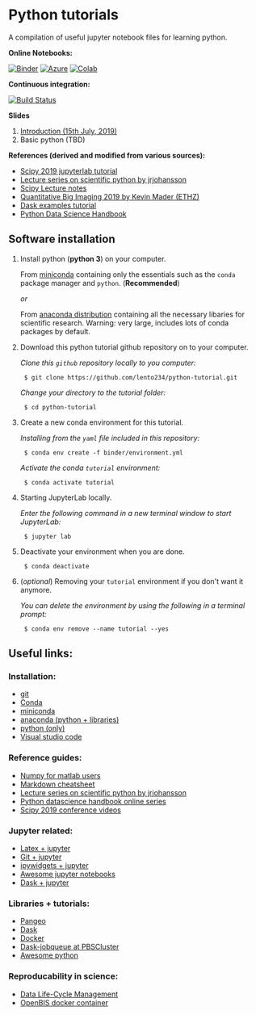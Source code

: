 # Python tutorials

A compilation of useful jupyter notebook files for learning python.

**Online Notebooks:**

[![Binder](https://mybinder.org/badge.svg)](https://mybinder.org/v2/gh/lento234/python-tutorial/master?urlpath=lab)
[![Azure](https://notebooks.azure.com/launch.svg)](https://notebooks.azure.com/import/gh/lento234/python-tutorial)
[![Colab](https://colab.research.google.com/assets/colab-badge.svg)](https://colab.research.google.com/github/lento234/python-tutorial/blob/master/04_numerical_python/04_numpy.ipynb)

**Continuous integration:**

[![Build Status](https://travis-ci.com/lento234/python-tutorial.svg?branch=master)](https://travis-ci.com/lento234/python-tutorial)

**Slides**
1. [Introduction (15th July, 2019)](https://bit.ly/2Y9zc6v)
2. Basic python (TBD)


**References (derived and modified from various sources):**

- [Scipy 2019 jupyterlab tutorial](https://github.com/jupyterlab/scipy2019-jupyterlab-tutorial)
- [Lecture series on scientific python by jrjohansson](https://github.com/jrjohansson/scientific-python-lectures)
- [Scipy Lecture notes](https://scipy-lectures.org/)
- [Quantitative Big Imaging 2019 by Kevin Mader (ETHZ)](https://github.com/kmader/Quantitative-Big-Imaging-2019)
- [Dask examples tutorial](https://github.com/dask/dask-examples)
- [Python Data Science Handbook](https://jakevdp.github.io/PythonDataScienceHandbook/)


## Software installation

1. Install python (**python 3**) on your computer.

    From [miniconda](https://conda.io/miniconda.html) containing only the essentials such as the `conda` package  manager and `python`. (**Recommended**) 
    
    *or*

    From [anaconda distribution](https://www.anaconda.com/download/) containing all the necessary libaries for scientific research. Warning: very large, includes lots of conda packages by default.
   
2. Download this python tutorial github repository on to your computer.

    *Clone this `github` repository locally to you computer:*
      
        $ git clone https://github.com/lento234/python-tutorial.git
      
    *Change your directory to the tutorial folder:*
      
        $ cd python-tutorial
   
3. Create a new conda environment for this tutorial.

    *Installing from the `yaml` file included in this repository:*
    
        $ conda env create -f binder/environment.yml
    
    *Activate the conda `tutorial` environment:*

        $ conda activate tutorial
    
4. Starting JupyterLab locally.

    *Enter the following command in a new terminal window to start JupyterLab:*

        $ jupyter lab

5. Deactivate your environment when you are done.

        $ conda deactivate 

6. (*optional*) Removing your `tutorial` environment if you don't want it anymore.

    *You can delete the environment by using the following in a terminal prompt:*

        $ conda env remove --name tutorial --yes


## Useful links:

### Installation:
- [git](https://git-scm.com/)
- [Conda](https://conda.io/projects/conda/en/latest/index.html)
- [miniconda](https://docs.conda.io/en/latest/miniconda.html)
- [anaconda (python + libraries)](https://www.anaconda.com/distribution/)
- [python (only)](https://www.python.org/downloads/)
- [Visual studio code](https://code.visualstudio.com/)

### Reference guides:
- [Numpy for matlab users](https://docs.scipy.org/doc/numpy/user/numpy-for-matlab-users.html)
- [Markdown cheatsheet](https://github.com/adam-p/markdown-here/wiki/Markdown-Cheatsheet)
- [Lecture series on scientific python by jrjohansson](https://github.com/jrjohansson/scientific-python-lectures)
- [Python datascience handbook online series](https://jakevdp.github.io/PythonDataScienceHandbook/index.html)
- [Scipy 2019 conference videos](https://www.youtube.com/user/EnthoughtMedia/videos)

### Jupyter related:
- [Latex + jupyter](https://github.com/jupyterlab/jupyterlab-latex)
- [Git + jupyter](https://github.com/jupyterlab/jupyterlab-git)
- [ipywidgets + jupyter](https://github.com/jupyter-widgets/ipywidgets)
- [Awesome jupyter notebooks](https://github.com/markusschanta/awesome-jupyter)
- [Dask + jupyter](https://github.com/dask/dask-labextension)

### Libraries + tutorials:
- [Pangeo](https://pangeo.io/)
- [Dask](https://docs.dask.org/en/latest/)
- [Docker](https://hub.docker.com/)
- [Dask-jobqueue at PBSCluster](https://andersonbanihirwe.dev/talks/dask-jupyter-scipy-2019.html)
- [Awesome python](https://awesome-python.com)

### Reproducability in science:
- [Data Life-Cycle Management](https://www.dlcm.ch/)
- [OpenBIS docker container](https://hub.docker.com/r/openbis/debian-openbis)


